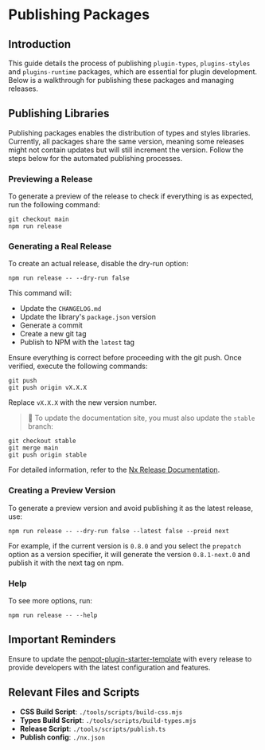 # Publishing Packages

## Introduction

This guide details the process of publishing `plugin-types`, `plugins-styles` and `plugins-runtime` packages, which are essential for plugin development. Below is a walkthrough for publishing these packages and managing releases.

## Publishing Libraries

Publishing packages enables the distribution of types and styles libraries. Currently, all packages share the same version, meaning some releases might not contain updates but will still increment the version. Follow the steps below for the automated publishing processes.

### Previewing a Release

To generate a preview of the release to check if everything is as expected, run the following command:

```shell
git checkout main
npm run release
```

### Generating a Real Release

To create an actual release, disable the dry-run option:

```shell
npm run release -- --dry-run false
```

This command will:

- Update the `CHANGELOG.md`
- Update the library's `package.json` version
- Generate a commit
- Create a new git tag
- Publish to NPM with the `latest` tag

Ensure everything is correct before proceeding with the git push. Once verified, execute the following commands:

```shell
git push
git push origin vX.X.X
```

Replace `vX.X.X` with the new version number.

> 📘 To update the documentation site, you must also update the `stable` branch:

```shell
git checkout stable
git merge main
git push origin stable
```

For detailed information, refer to the [Nx Release Documentation](https://nx.dev/recipes/nx-release/get-started-with-nx-release).

### Creating a Preview Version

To generate a preview version and avoid publishing it as the latest release, use:

```shell
npm run release -- --dry-run false --latest false --preid next
```

For example, if the current version is `0.8.0` and you select the `prepatch` option as a version specifier, it will generate the version `0.8.1-next.0` and publish it with the next tag on npm.

### Help

To see more options, run:

```shell
npm run release -- --help
```

## Important Reminders

Ensure to update the [penpot-plugin-starter-template](https://github.com/penpot/penpot-plugin-starter-template) with every release to provide developers with the latest configuration and features.

## Relevant Files and Scripts

- **CSS Build Script**: `./tools/scripts/build-css.mjs`
- **Types Build Script**: `./tools/scripts/build-types.mjs`
- **Release Script**: `./tools/scripts/publish.ts`
- **Publish config**: `./nx.json`
